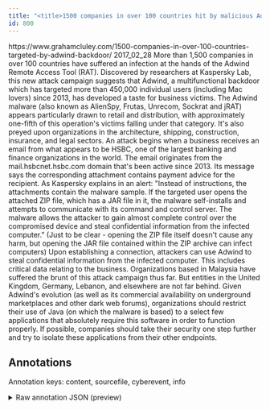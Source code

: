 ```yaml
---
title: "<title>1500 companies in over 100 countries hit by malicious Adwind backdoor RAT</title>"
id: 800
---
```


<title>1500 companies in over 100 countries hit by malicious Adwind backdoor RAT</title>
<source> https://www.grahamcluley.com/1500-companies-in-over-100-countries-targeted-by-adwind-backdoor/ </source>
<date> 2017_02_28 </date>
<text>
More than 1,500 companies in over 100 countries have suffered an infection at the hands of the Adwind Remote Access Tool (RAT).
Discovered by researchers at Kaspersky Lab, this new attack campaign suggests that Adwind, a multifunctional backdoor which has targeted more than 450,000 individual users (including Mac lovers) since 2013, has developed a taste for business victims.
The Adwind malware (also known as AlienSpy, Frutas, Unrecom, Sockrat and jRAT) appears particularly drawn to retail and distribution, with approximately one-fifth of this operation's victims falling under that category.
It's also preyed upon organizations in the architecture, shipping, construction, insurance, and legal sectors.
An attack begins when a business receives an email from what appears to be HSBC, one of the largest banking and finance organizations in the world.
The email originates from the mail.hsbcnet.hsbc.com domain that's been active since 2013.
Its message says the corresponding attachment contains payment advice for the recipient.
As Kaspersky explains in an alert:
"Instead of instructions, the attachments contain the malware sample.
If the targeted user opens the attached ZIP file, which has a JAR file in it, the malware self-installs and attempts to communicate with its command and control server.
The malware allows the attacker to gain almost complete control over the compromised device and steal confidential information from the infected computer."
(Just to be clear - opening the ZIP file itself doesn't cause any harm, but opening the JAR file contained within the ZIP archive can infect computers)
Upon establishing a connection, attackers can use Adwind to steal confidential information from the infected computer.
This includes critical data relating to the business.
Organizations based in Malaysia have suffered the brunt of this attack campaign thus far.
But entities in the United Kingdom, Germany, Lebanon, and elsewhere are not far behind.
Given Adwind's evolution (as well as its commercial availability on underground marketplaces and other dark web forums), organizations should restrict their use of Java (on which the malware is based) to a select few applications that absolutely require this software in order to function properly.
If possible, companies should take their security one step further and try to isolate these applications from their other endpoints.
</text>



## Annotations

Annotation keys: content, sourcefile, cyberevent, info

<details>
<summary>Raw annotation JSON (preview)</summary>

```json
{
  "content": "More than 1,500 companies in over 100 countries have suffered an infection at the hands of the Adwind Remote Access Tool (RAT). Discovered by researchers at Kaspersky Lab, this new attack campaign suggests that Adwind, a multifunctional backdoor which has targeted more than 450,000 individual users (including Mac lovers) since 2013, has developed a taste for business victims. The Adwind malware (also known as AlienSpy, Frutas, Unrecom, Sockrat and jRAT) appears particularly drawn to retail and distribution, with approximately one-fifth of this operation's victims falling under that category. It's also preyed upon organizations in the architecture, shipping, construction, insurance, and legal sectors. An attack begins when a business receives an email from what appears to be HSBC, one of the largest banking and finance organizations in the world. The email originates from the mail.hsbcnet.hsbc.com domain that's been active since 2013. Its message says the corresponding attachment contains payment advice for the recipient. As Kaspersky explains in an alert: \"Instead of instructions, the attachments contain the malware sample. If the targeted user opens the attached ZIP file, which has a JAR file in it, the malware self-installs and attempts to communicate with its command and control server. The malware allows the attacker to gain almost complete control over the compromised device and steal confidential information from the infected computer.\" (Just to be clear - opening the ZIP file itself doesn't cause any harm, but opening the JAR file contained within the ZIP archive can infect computers) Upon establishing a connection, attackers can use Adwind to steal confidential information from the infected computer. This includes critical data relating to the business. Organizations based in Malaysia have suffered the brunt of this attack campaign thus far. But entities in the United Kingdom, Germany, Lebanon, and elsewhere are not far behind. Given Adwind's evolution (as well as its commercial availability on underground marketplaces and other dark web forums), organizations should restrict their use of Java (on which the malware is based) to a select few applications that absolutely require this software in order to function properly. If possible, companies should take their security one step further and try to isolate these applications from their other endpoints",
  "sourcefile": "800.txt",
  "cyberevent": {
    "hopper": [
      {
        "index": 0,
        "relation": "Same",
        "events": [
          {
            "index": "E1",
            "type": "Attack",
            "realis": "Generic",
            "nugget": {
              "startOffset": 743,
              "index": "T1",
              "endOffset": 751,
              "text": "receives"
            },
            "argument": [
              {
                "index": "T2",
                "text": "an email",
                "endOffset": 760,
                "role": {
                  "type": "Tool"
                },
                "startOffset": 752,
                "type": "File"
              },
              {
                "index": "T4",
                "text": "a business",
                "endOffset": 742,
                "role": {
                  "type": "Victim"
                },
                "startOffset": 732,
                "type": "Organization"
              }
            ],
            "subtype": "Phishing"
          },
          {
            "index": "E5",
            "type": "Attack",
            "realis": "Generic",
            "nugget": {
              "startOffset": 771,
              "index": "T17",
              "endOffset": 778,
              "text": "appears"
            },
            "argument": [
              {
                "index": "T3",
                "external_reference": {
                  "dbpediaURI": "http://dbpedia.org/resource/HSBC",
                  "wikidataid": "Q190464"
                },
     
```
</details>
